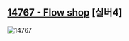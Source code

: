 ## [14767 - Flow shop](https://www.acmicpc.net/problem/14767) \[실버4]

![14767](https://user-images.githubusercontent.com/48541850/235335180-17a1961e-3469-46d9-9a41-db9ac4553308.png)

